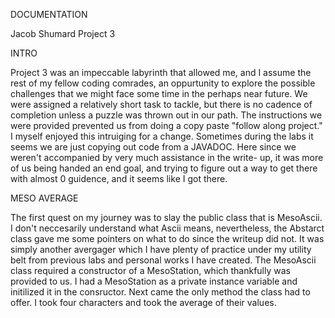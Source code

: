 DOCUMENTATION


Jacob Shumard
Project 3



INTRO


Project 3 was an impeccable labyrinth that allowed me, and I assume 
the rest of my fellow coding comrades, an oppurtunity to explore the
possible challenges that we might face some time in the perhaps near
future. We were assigned a relatively short task to tackle, but there 
is no cadence of completion unless a puzzle was thrown out in our path.
The instructions we were provided prevented us from doing a copy paste
"follow along project." I myself enjoyed this intruiging for a change. Sometimes
during the labs it seems we are just copying out code from a JAVADOC. 
Here since we weren't accompanied by very much assistance in the write-
up, it was more of us being handed an end goal, and trying to figure out 
a way to get there with almost 0 guidence, and it seems like I got there.



MESO AVERAGE


The first quest on my journey was to slay the public class that is MesoAscii.
I don't neccesarily understand what Ascii means, nevertheless, the Abstarct class
gave me some pointers on what to do since the writeup did not. It was simply another
avergager which I have plenty of practice under my utility belt from previous labs and
personal works I have created. The MesoAscii class required a constructor of a MesoStation,
which thankfully was provided to us. I had a MesoStation as a private instance variable and
initilized it in the consructor. Next came the only method the class had to offer. I took
four characters and took the average of their values. 













